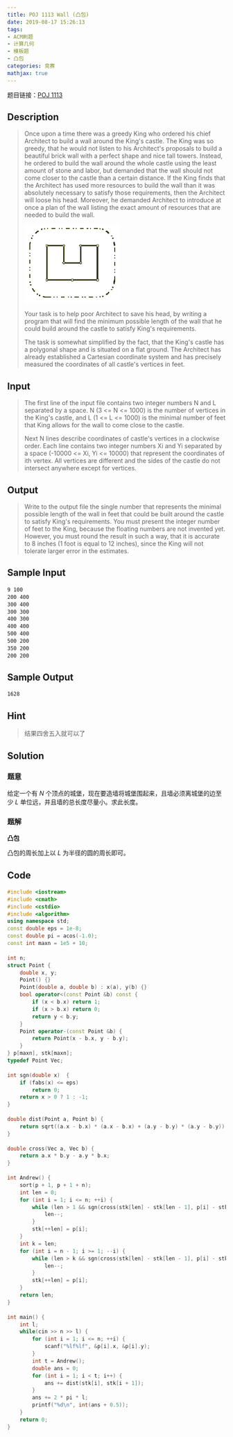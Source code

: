 ```yaml
---
title: POJ 1113 Wall (凸包)
date: 2019-08-17 15:26:13
tags:
- ACM刷题
- 计算几何
- 模板题
- 凸包
categories: 竞赛
mathjax: true
---
```


题目链接：[POJ 1113](https://vjudge.net/problem/POJ-1113)

## Description

> Once upon a time there was a greedy King who ordered his chief Architect to build a wall around the King's castle. The King was so greedy, that he would not listen to his Architect's proposals to build a beautiful brick wall with a perfect shape and nice tall towers. Instead, he ordered to build the wall around the whole castle using the least amount of stone and labor, but demanded that the wall should not come closer to the castle than a certain distance. If the King finds that the Architect has used more resources to build the wall than it was absolutely necessary to satisfy those requirements, then the Architect will loose his head. Moreover, he demanded Architect to introduce at once a plan of the wall listing the exact amount of resources that are needed to build the wall. 
> 
> ![](https://raw.githubusercontent.com/WuTao18/images/master/gitnote/2019/08/17/1566026079827-1566026080317.png)
> 
> Your task is to help poor Architect to save his head, by writing a program that will find the minimum possible length of the wall that he could build around the castle to satisfy King's requirements. 
> 
> The task is somewhat simplified by the fact, that the King's castle has a polygonal shape and is situated on a flat ground. The Architect has already established a Cartesian coordinate system and has precisely measured the coordinates of all castle's vertices in feet.

<!--more-->

## Input
> The first line of the input file contains two integer numbers N and L separated by a space. N (3 <= N <= 1000) is the number of vertices in the King's castle, and L (1 <= L <= 1000) is the minimal number of feet that King allows for the wall to come close to the castle. 
> 
> Next N lines describe coordinates of castle's vertices in a clockwise order. Each line contains two integer numbers Xi and Yi separated by a space (-10000 <= Xi, Yi <= 10000) that represent the coordinates of ith vertex. All vertices are different and the sides of the castle do not intersect anywhere except for vertices.


## Output

> Write to the output file the single number that represents the minimal possible length of the wall in feet that could be built around the castle to satisfy King's requirements. You must present the integer number of feet to the King, because the floating numbers are not invented yet. However, you must round the result in such a way, that it is accurate to 8 inches (1 foot is equal to 12 inches), since the King will not tolerate larger error in the estimates.

## Sample Input
```markdown
9 100
200 400
300 400
300 300
400 300
400 400
500 400
500 200
350 200
200 200
```

## Sample Output
```markdown
1628
```

## Hint
> 结果四舍五入就可以了

## Solution

### 题意

给定一个有 $N$ 个顶点的城堡，现在要造墙将城堡围起来，且墙必须离城堡的边至少 $L$ 单位远，并且墙的总长度尽量小。求此长度。

### 题解

**凸包**

凸包的周长加上以 $L$ 为半径的圆的周长即可。

## Code

```cpp
#include <iostream>
#include <cmath>
#include <cstdio>
#include <algorithm>
using namespace std;
const double eps = 1e-8;
const double pi = acos(-1.0);
const int maxn = 1e5 + 10;

int n;
struct Point {
    double x, y;
    Point() {}
    Point(double a, double b) : x(a), y(b) {}
    bool operator<(const Point &b) const {
        if (x < b.x) return 1;
        if (x > b.x) return 0;
        return y < b.y;
    }
    Point operator-(const Point &b) {
        return Point(x - b.x, y - b.y);
    }
} p[maxn], stk[maxn];
typedef Point Vec;

int sgn(double x)  {
    if (fabs(x) <= eps)
        return 0;
    return x > 0 ? 1 : -1;
}

double dist(Point a, Point b) {
    return sqrt((a.x - b.x) * (a.x - b.x) + (a.y - b.y) * (a.y - b.y));
}

double cross(Vec a, Vec b) {
    return a.x * b.y - a.y * b.x;
}

int Andrew() {
    sort(p + 1, p + 1 + n);
    int len = 0;
    for (int i = 1; i <= n; ++i) {
        while (len > 1 && sgn(cross(stk[len] - stk[len - 1], p[i] - stk[len - 1])) == -1) {
            len--;
        }
        stk[++len] = p[i];
    }
    int k = len;
    for (int i = n - 1; i >= 1; --i) {
        while (len > k && sgn(cross(stk[len] - stk[len - 1], p[i] - stk[len - 1])) == -1) {
            len--;
        }
        stk[++len] = p[i];
    }
    return len;
}

int main() {
    int l;
    while(cin >> n >> l) {
        for (int i = 1; i <= n; ++i) {
            scanf("%lf%lf", &p[i].x, &p[i].y);
        }
        int t = Andrew();
        double ans = 0;
        for (int i = 1; i < t; i++) {
            ans += dist(stk[i], stk[i + 1]);
        }
        ans += 2 * pi * l;
        printf("%d\n", int(ans + 0.5));
    }
    return 0;
}

```